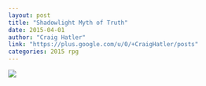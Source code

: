 ```yaml
---
layout: post
title: "Shadowlight Myth of Truth"
date: 2015-04-01
author: "Craig Hatler"
link: "https://plus.google.com/u/0/+CraigHatler/posts"
categories: 2015 rpg
---
```

![]({{site.url}}/2015images/ShadowlightMythofTruth.jpg)
